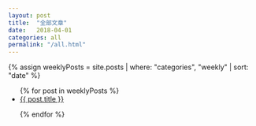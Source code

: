 ```yaml
---
layout: post
title:  "全部文章"
date:   2018-04-01
categories: all
permalink: "/all.html"
---
```


{% assign weeklyPosts = site.posts | where: "categories", "weekly" | sort: "date" %}

<ul>
{% for post in weeklyPosts %}

  <li><a href="{{ site.baseurl }}{{ post.url }}">{{ post.title }}</a></li>

{% endfor %}
</ul>


